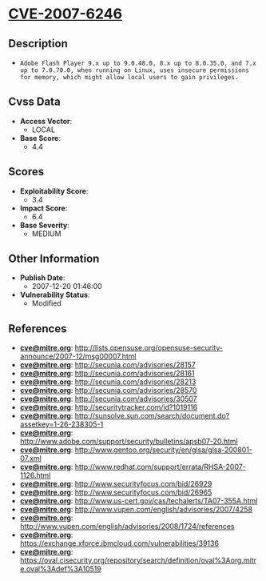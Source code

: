
# [CVE-2007-6246](https://cve.mitre.org/cgi-bin/cvename.cgi?name=CVE-2007-6246)

## Description

- `Adobe Flash Player 9.x up to 9.0.48.0, 8.x up to 8.0.35.0, and 7.x up to 7.0.70.0, when running on Linux, uses insecure permissions for memory, which might allow local users to gain privileges.`

## Cvss Data

- **Access Vector**:
  - LOCAL
- **Base Score**:
  - 4.4

## Scores

- **Exploitability Score**:
  - 3.4
- **Impact Score**:
  - 6.4
- **Base Severity**:
  - MEDIUM

## Other Information

- **Publish Date**:
  - 2007-12-20 01:46:00
- **Vulnerability Status**:
  - Modified

## References

- **cve@mitre.org**: http://lists.opensuse.org/opensuse-security-announce/2007-12/msg00007.html
- **cve@mitre.org**: http://secunia.com/advisories/28157
- **cve@mitre.org**: http://secunia.com/advisories/28161
- **cve@mitre.org**: http://secunia.com/advisories/28213
- **cve@mitre.org**: http://secunia.com/advisories/28570
- **cve@mitre.org**: http://secunia.com/advisories/30507
- **cve@mitre.org**: http://securitytracker.com/id?1019116
- **cve@mitre.org**: http://sunsolve.sun.com/search/document.do?assetkey=1-26-238305-1
- **cve@mitre.org**: http://www.adobe.com/support/security/bulletins/apsb07-20.html
- **cve@mitre.org**: http://www.gentoo.org/security/en/glsa/glsa-200801-07.xml
- **cve@mitre.org**: http://www.redhat.com/support/errata/RHSA-2007-1126.html
- **cve@mitre.org**: http://www.securityfocus.com/bid/26929
- **cve@mitre.org**: http://www.securityfocus.com/bid/26965
- **cve@mitre.org**: http://www.us-cert.gov/cas/techalerts/TA07-355A.html
- **cve@mitre.org**: http://www.vupen.com/english/advisories/2007/4258
- **cve@mitre.org**: http://www.vupen.com/english/advisories/2008/1724/references
- **cve@mitre.org**: https://exchange.xforce.ibmcloud.com/vulnerabilities/39136
- **cve@mitre.org**: https://oval.cisecurity.org/repository/search/definition/oval%3Aorg.mitre.oval%3Adef%3A10519
